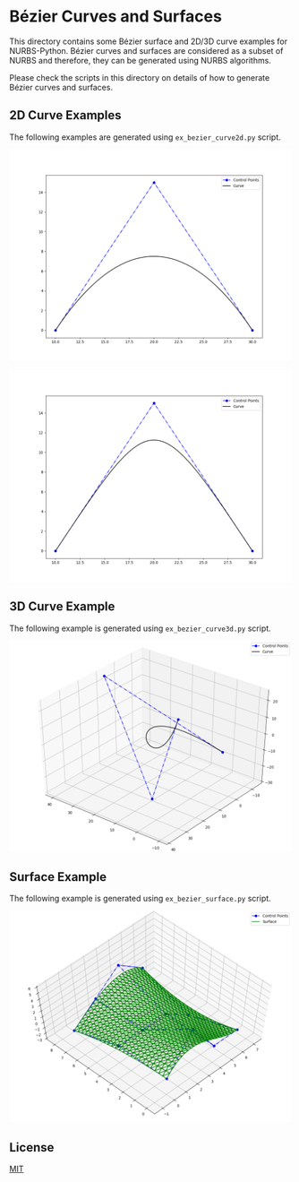 # Bézier Curves and Surfaces

This directory contains some Bézier surface and 2D/3D curve examples for NURBS-Python. Bézier curves and surfaces are
considered as a subset of NURBS and therefore, they can be generated using NURBS algorithms.

Please check the scripts in this directory on details of how to generate Bézier curves and surfaces.

## 2D Curve Examples

The following examples are generated using `ex_bezier_curve2d.py` script.

![2D curve with degree 2](images/Bezier01.png)

![2D curve with degree 3](images/Bezier02.png)

## 3D Curve Example

The following example is generated using `ex_bezier_curve3d.py` script.

![3D curve with degree 3](images/Bezier03.png)

## Surface Example

The following example is generated using `ex_bezier_surface.py` script.

![Surface](images/Bezier04.png)

## License

[MIT](../LICENSE)

